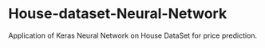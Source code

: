 # House-dataset-Neural-Network
Application of Keras Neural Network on House DataSet for price prediction.
